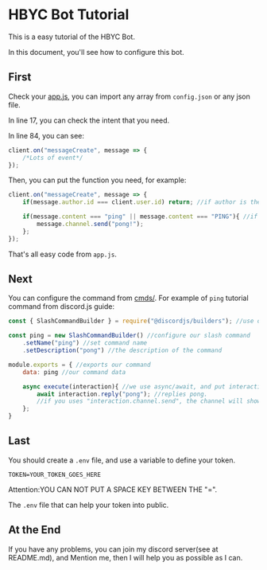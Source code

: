 # HBYC Bot Tutorial
This is a easy tutorial of the HBYC Bot.

In this document, you'll see how to configure this bot.

## First
Check your [app.js](../app.js), you can import any array from `config.json` or any json file.

In line 17, you can check the intent that you need.

In line 84, you can see:
```js
client.on("messageCreate", message => {
	/*Lots of event*/
});
```
Then, you can put the function you need, for example:
```js
client.on("messageCreate", message => {
	if(message.author.id === client.user.id) return; //if author is the bot, stop this function.

	if(message.content === "ping" || message.content === "PING"){ //if the message content is ping or PING, send pong, put the string in the "".
		message.channel.send("pong!");
	};
});
```
That's all easy code from `app.js`.

## Next
You can configure the command from [cmds/](../cmds/).
For example of `ping` tutorial command from discord.js guide:
```js
const { SlashCommandBuilder } = require("@discordjs/builders"); //use our slash command builder

const ping = new SlashCommandBuilder() //configure our slash command
	.setName("ping") //set command name
	.setDescription("pong") //the description of the command

module.exports = { //exports our command
	data: ping //our command data

	async execute(interaction){ //we use async/await, and put interaction argument in the "()", which defined "interaction"
		await interaction.reply("pong"); //replies pong.
		//if you uses "interaction.channel.send", the channel will show "This interaction failed".
	};
}
```
## Last
You should create a `.env` file, and use a variable to define your token.
```
TOKEN=YOUR_TOKEN_GOES_HERE
```
Attention:YOU CAN NOT PUT A SPACE KEY BETWEEN THE "=".

The `.env` file that can help your token into public.

## At the End
If you have any problems, you can join my discord server(see at README.md), and Mention me, then I will help you as possible as I can.